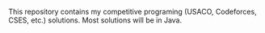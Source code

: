 This repository contains my competitive programing (USACO, Codeforces, CSES, etc.) solutions. Most solutions will be in Java.
